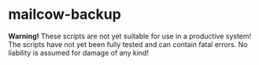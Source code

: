 # mailcow-backup
**Warning!** These scripts are not yet suitable for use in a productive system!
The scripts have not yet been fully tested and can contain fatal errors. No liability is assumed for damage of any kind!

